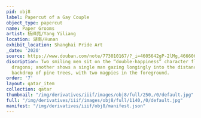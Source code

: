 ```yaml
---
pid: obj8
label: Papercut of a Gay Couple
object_type: papercut
name: Paper Grooms
artist: 杨绎亮/Yang Yiliang
location: 湖南/Hunan
exhibit_location: Shanghai Pride Art
_date: '2020'
source: https://www.douban.com/note/773010167/?_i=4605642gP-2lMg,4666069gP-2lMg
discription: Two smiling men sit on the “double-happiness” character flanked by two
  dragons; another shows a single man gazing longingly into the distance against a
  backdrop of pine trees, with two magpies in the foreground.
order: '7'
layout: qatar_item
collection: qatar
thumbnail: "/img/derivatives/iiif/images/obj8/full/250,/0/default.jpg"
full: "/img/derivatives/iiif/images/obj8/full/1140,/0/default.jpg"
manifest: "/img/derivatives/iiif/obj8/manifest.json"
---
```

